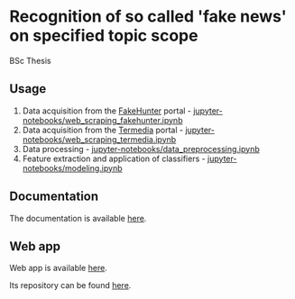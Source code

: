 # Recognition of so called 'fake news' on specified topic scope
BSc Thesis

## Usage
1. Data acquisition from the [FakeHunter](https://fakehunter.pap.pl/kategoria/koronawirus) portal - [jupyter-notebooks/web_scraping_fakehunter.ipynb](https://github.com/KGolemo/fake-news-detection/blob/main/jupyter-notebooks/web_scraping_fakehunter.ipynb)
2. Data acquisition from the [Termedia](https://www.termedia.pl/koronawirus) portal - [jupyter-notebooks/web_scraping_termedia.ipynb](https://github.com/KGolemo/fake-news-detection/blob/main/jupyter-notebooks/web_scraping_termedia.ipynb)
3. Data processing - [jupyter-notebooks/data_preprocessing.ipynb](https://github.com/KGolemo/fake-news-detection/blob/main/jupyter-notebooks/data_preprocessing.ipynb)
4. Feature extraction and application of classifiers - [jupyter-notebooks/modeling.ipynb](https://github.com/KGolemo/fake-news-detection/blob/main/jupyter-notebooks/modeling.ipynb)

## Documentation
The documentation is available [here](https://kair-isz-nlp.github.io/fake-news-detection/).

## Web app
Web app is available [here](https://fake-news-detection-dash-app.herokuapp.com/).

Its repository can be found [here](https://github.com/KGolemo/dash-app-fake-news-detection).
